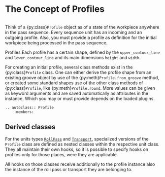 # The Concept of Profiles

```{py:currentmodule} pyroll.core.profile
```

Think of a {py:class}`Profile` object as of a state of the workpiece anywhere in the pass sequence. Every sequence unit
has an incoming and an outgoing profile. Also, you must provide a profile as definition for the initial workpiece being
processed in the pass sequence.

Profiles Each profile has a certain shape, defined by the `upper_contour_line` and `lower_contour_line` and its main
dimensions `height` and `width`.

For creating an initial profile, several class methods exist in the {py:class}`Profile` class. One can either derive the
profile shape from an existing groove object by use of the {py:meth}`Profile.from_groove` method, or created some
standard shapes use of the other class methods of {py:class}`Profile`, like {py:meth}`Profile.round`. More values can be
given as keyword arguments and are saved automatically as attributes in the instance. Which you may or must provide
depends on the loaded plugins.

```{eval-rst}
.. autoclass:: Profile
    :members:
```

## Derived classes

For the units types [`RollPass`](units.md#roll-passes) and [`Transport`](units.md#transports), specialized versions of
the `Profile` class are defined as nested classes within the respective unit class. They all maintain their own hooks,
so it is possible to specify hooks on profiles only for those places, were they are applicable.

All hooks on those classes receive additionally to the profile instance also the instance of the roll pass or transport
they are belonging to.